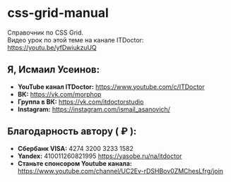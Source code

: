 # css-grid-manual
Справочник по CSS Grid.  
Видео урок по этой теме на канале ITDoctor: https://youtu.be/yfDwiukzuUQ

## Я, Исмаил Усеинов:
* __YouTube канал ITDoctor:__ https://www.youtube.com/c/ITDoctor
* __ВК:__ https://vk.com/morphop
* __Группа в ВК:__ https://vk.com/itdoctorstudio
* __Instagram:__ https://instagram.com/ismail_asanovich/

## Благодарность автору ( ₽ ):
* __Сбербанк VISA:__ 4274 3200 3233 1582
* __Yandex:__ 410011260821995 https://yasobe.ru/na/itdoctor  
* __Станьте спонсором Youtube канала:__ https://www.youtube.com/channel/UC2Ev-rDSHBov0ZMChesLfrg/join
